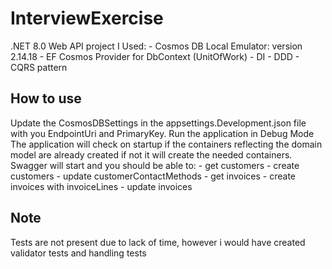 # InterviewExercise

.NET 8.0 Web API project
I Used: 
	- Cosmos DB Local Emulator: version 2.14.18
	  - EF Cosmos Provider for DbContext (UnitOfWork)
	- DI
	- DDD
	- CQRS pattern

## How to use

Update the CosmosDBSettings in the appsettings.Development.json file with you EndpointUri and PrimaryKey.
Run the application in Debug Mode
The application will check on startup if the containers reflecting the domain model are already created if not it will create the needed containers.
Swagger will start and you should be able to: 
	- get customers
	- create customers
	- update customerContactMethods
	- get invoices
	- create invoices with invoiceLines
	- update invoices


## Note

Tests are not present due to lack of time, however i would have created validator tests and handling tests

